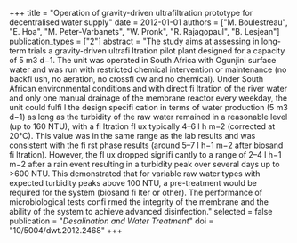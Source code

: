 +++
title = "Operation of gravity-driven ultrafiltration prototype for decentralised water supply"
date = 2012-01-01
authors = ["M. Boulestreau", "E. Hoa", "M. Peter-Varbanets", "W. Pronk", "R. Rajagopaul", "B. Lesjean"]
publication_types = ["2"]
abstract = "The study aims at assessing in long-term trials a gravity-driven ultrafi ltration pilot plant designed for a capacity of 5 m3 d−1. The unit was operated in South Africa with Ogunjini surface water and was run with restricted chemical intervention or maintenance (no backfl ush, no aeration, no crossfl ow and no chemical). Under South African environmental conditions and with direct fi ltration of the river water and only one manual drainage of the membrane reactor every weekday, the unit could fulfi l the design specifi cation in terms of water production (5 m3 d−1) as long as the turbidity of the raw water remained in a reasonable level (up to 160 NTU), with a fi ltration fl ux typically 4–6 l h m−2 (corrected at 20°C). This value was in the same range as the lab results and was consistent with the fi rst phase results (around 5–7 l h−1 m−2 after biosand fi ltration). However, the fl ux dropped signifi cantly to a range of 2–4 l h−1 m−2 after a rain event resulting in a turbidity peak over several days up to >600 NTU. This demonstrated that for variable raw water types with expected turbidity peaks above 100 NTU, a pre-treatment would be required for the system (biosand fi lter or other). The performance of microbiological tests confi rmed the integrity of the membrane and the ability of the system to achieve advanced disinfection."
selected = false
publication = "*Desalination and Water Treatment*"
doi = "10/5004/dwt.2012.2468"
+++

